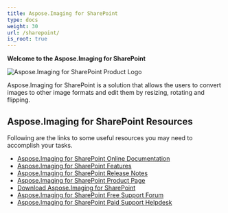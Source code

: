 ```yaml
---
title: Aspose.Imaging for SharePoint
type: docs
weight: 30
url: /sharepoint/
is_root: true
---
```


**Welcome to the Aspose.Imaging for SharePoint**

![Aspose.Imaging for SharePoint Product Logo](home_1)

Aspose.Imaging for SharePoint is a solution that allows the users to convert images to other image formats and edit them by resizing, rotating and flipping.


## **Aspose.Imaging for SharePoint Resources**

Following are the links to some useful resources you may need to accomplish your tasks.

- [Aspose.Imaging for SharePoint Online Documentation](/imaging/sharepoint/home/)
- [Aspose.Imaging for SharePoint Features](/imaging/sharepoint/features/)
- [Aspose.Imaging for SharePoint Release Notes](/imaging/sharepoint/release-notes/)
- [Aspose.Imaging for SharePoint Product Page](https://products.aspose.com/imaging/sharepoint/)
- [Download Aspose.Imaging for SharePoint](https://downloads.aspose.com/imaging/sharepoint)
- [Aspose.Imaging for SharePoint Free Support Forum](https://forum.aspose.com/c/imaging/14)
- [Aspose.Imaging for SharePoint Paid Support Helpdesk](https://helpdesk.aspose.com/)
